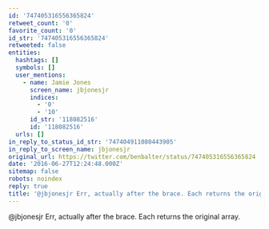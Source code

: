 ```yaml
---
id: '747405316556365824'
retweet_count: '0'
favorite_count: '0'
id_str: '747405316556365824'
retweeted: false
entities:
  hashtags: []
  symbols: []
  user_mentions:
    - name: Jamie Jones
      screen_name: jbjonesjr
      indices:
        - '0'
        - '10'
      id_str: '118082516'
      id: '118082516'
  urls: []
in_reply_to_status_id_str: '747404911080443905'
in_reply_to_screen_name: jbjonesjr
original_url: https://twitter.com/benbalter/status/747405316556365824
date: '2016-06-27T12:24:48.000Z'
sitemap: false
robots: noindex
reply: true
title: '@jbjonesjr Err, actually after the brace. Each returns the original array.'
---
```


@jbjonesjr Err, actually after the brace. Each returns the original array.